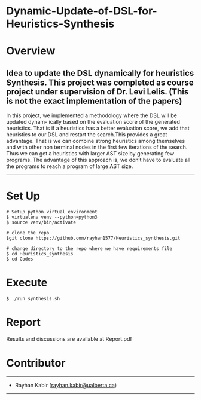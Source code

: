 # Dynamic-Update-of-DSL-for-Heuristics-Synthesis
# Overview
**Idea to update the DSL dynamically for heuristics Synthesis. This project was completed as course project under supervision of Dr. Levi Lelis.**
(This is not the exact implementation of the papers)
---
In this project, we implemented a methodology where the DSL will be updated dynam-
ically based on the evaluation score of the generated heuristics. That is if a heuristics has
a better evaluation score, we add that heuristics to our DSL and restart the search.This
provides a great advantage. That is we can combine strong heuristics among themselves and
with other non terminal nodes in the first few iterations of the search. Thus we can get a
heuristics with larger AST size by generating few programs. The advantage of this approach
is, we don’t have to evaluate all the programs to reach a program of large AST size.

---


# Set Up
```
# Setup python virtual environment
$ virtualenv venv --python=python3
$ source venv/bin/activate

# clone the repo
$git clone https://github.com/rayhan1577/Heuristics_synthesis.git

# change directory to the repo where we have requirements file
$ cd Heuristics_synthesis
$ cd Codes

```
# Execute
```
$ ./run_synthesis.sh
```


# Report

Results and discussions are available at Report.pdf


# Contributor
---
- Rayhan Kabir (rayhan.kabir@ualberta.ca)
---
